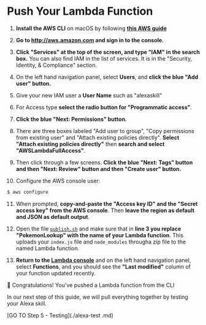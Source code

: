 
# Push Your Lambda Function

1. **Install the AWS CLI** on macOS by following **[this AWS guide](https://docs.aws.amazon.com/cli/latest/userguide/install-macos.html#awscli-install-osx-pip)**

2.  **Go to http://aws.amazon.com and sign in to the console.** 

3.  **Click "Services" at the top of the screen, and type "IAM" in the search box.**  You can also find IAM in the list of services.  It is in the "Security, Identity, & Compliance" section.

4. On the left hand navigation panel, select **Users**, and **click the blue "Add user" button.**

5. Give your new IAM user a **User Name** such as "alexaskill"

6. For Access type **select the radio button for "Programmatic access"**.

7.  **Click the blue "Next: Permissions" button.**

8.  There are three boxes labeled "Add user to group", "Copy permissions from existing user" and "Attach existing policies directly". **Select "Attach existing policies directly"** then **search and select "AWSLambdaFullAccess"**. 

9.  Then click through a few screens. **Click the blue "Next: Tags" button and then "Next: Review" button and then "Create user" button.**

10. Configure the AWS console user:
```bash
$ aws configure
```

11. When prompted, **copy-and-paste the "Access key ID" and the "Secret access key" from the AWS console**. Then **leave the region as default and JSON as default output**.

12. Open the file [`publish.sh`](../publish.sh) and make sure that in **line 3 you replace "PokemonLookup" with the name of your Lambda function**. This uploads your `index.js` file and `node_modules` througha zip file to the named Lambda function.

13. **Return to the [Lambda console](https://console.aws.amazon.com/lambda/hom)** and on the left hand navigation panel, select **Functions**, and you should see the **"Last modified"** column of your function updated recently.

🎉 Congratulations! You've pushed a Lambda function from the CLI

In our next step of this guide, we will pull everything together by testing your Alexa skill.

[GO TO Step 5 - Testing](./alexa-test
.md)

